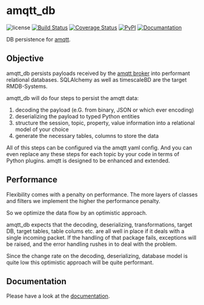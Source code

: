 amqtt_db
========

![license](https://img.shields.io/github/license/volkerjaenisch/amqtt_db?style=flat-square)
[![Build Status](https://travis-ci.org/volkerjaenisch/amqtt_db.svg?branch=main)](https://travis-ci.org/volkerjaenisch/amqtt_db)
[![Coverage Status](https://coveralls.io/repos/github/volkerjaenisch/amqtt_db/badge.svg?branch=main)](https://coveralls.io/github/volkerjaenisch/amqtt_db?branch=main)
[![PyPI](https://img.shields.io/pypi/v/amqtt_db)](https://pypi.org/project/amqtt_db/)
[![Documantation](https://img.shields.io/readthedocs/amqtt-db.svg)](https://amqtt_db.readthedocs.io/en/latest/)

DB persistence for [amqtt](https://github.com/Yakifo/amqtt).

Objective
---------

amqtt_db persists payloads received by the [amqtt broker](https://github.com/Yakifo/amqtt) into performant relational databases.
SQLAlchemy as well as timescaleBD are the target RMDB-Systems.

amqtt_db will do four steps to persist the amqtt data:

 1) decoding the payload (e.G. from binary, JSON or which ever encoding)
 1) deserializing the payload to typed Python entities
 1) structure the session, topic, property, value information into a relational model of your choice
 1) generate the necessary tables, columns to store the data 

All of this steps can be configured via the amqtt yaml config. And you can even replace any these steps for each topic 
by your code in terms of Python plugins.
amqtt is designed to be enhanced and extended.


Performance
-----------

Flexibility comes with a penalty on performance. The more layers of classes and filters we 
implement the higher the performance penalty.   

So we optimize the data flow by an optimistic approach. 

amqtt_db expects that the decoding, deserializing, transformations, target DB, target tables, table colums 
etc. are all well in place if it deals with a single incoming packet.
If the handling of that package fails, exceptions will be raised, and the error handling rushes in to deal with the problem.

Since the change rate on the decoding, deserializing, database model is quite low this optimistic approach will be quite performant. 

Documentation
-------------

Please have a look at the [documentation](http://amqtt-db.readthedocs.io).
